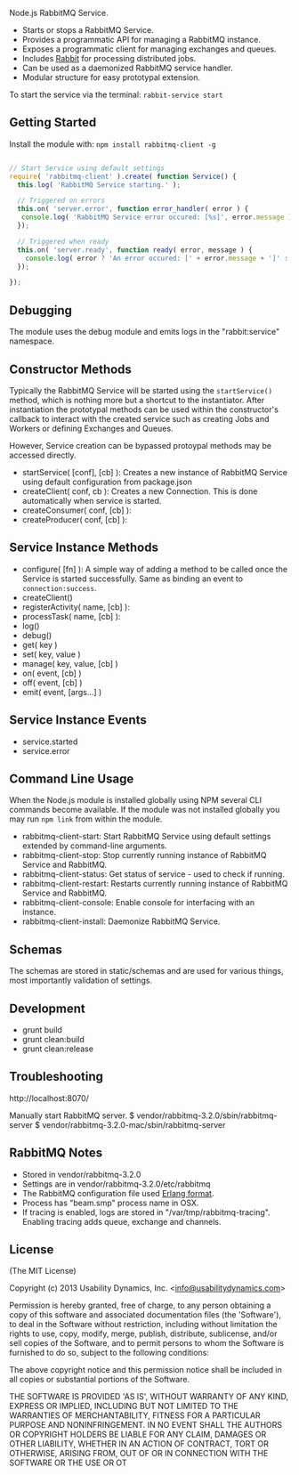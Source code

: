 Node.js RabbitMQ Service.

 - Starts or stops a RabbitMQ Service.
 - Provides a programmatic API for managing a RabbitMQ instance.
 - Exposes a programmatic client for managing exchanges and queues.
 - Includes [Rabbit](https://github.com/UsabilityDynamics/node-rabbit-client) for processing distributed jobs.
 - Can be used as a daemonized RabbitMQ service handler.
 - Modular structure for easy prototypal extension.

To start the service via the terminal: `rabbit-service start`

## Getting Started
Install the module with: `npm install rabbitmq-client -g`

```javascript

// Start Service using default settings
require( 'rabbitmq-client' ).create( function Service() {
  this.log( 'RabbitMQ Service starting.' );

  // Triggered on errors
  this.on( 'server.error', function error_handler( error ) {
   console.log( 'RabbitMQ Service error occured: [%s]', error.message );
  });

  // Triggered when ready
  this.on( 'server.ready', function ready( error, message ) {
    console.log( error ? 'An error occured: [' + error.message + ']' : 'RabbitMQ Service started successfully' );
  });

});

```

## Debugging
The module uses the debug module and emits logs in the "rabbit:service" namespace.

## Constructor Methods
Typically the RabbitMQ Service will be started using the `startService()` method, which is nothing more but a shortcut
to the instantiator. After instantiation the prototypal methods can be used within the constructor's callback to
interact with the created service such as creating Jobs and Workers or defining Exchanges and Queues.

However, Service creation can be bypassed protoypal methods may be accessed directly.

 - startService( [conf], [cb] ): Creates a new instance of RabbitMQ Service using default configuration from package.json
 - createClient( conf, cb ): Creates a new Connection. This is done automatically when service is started.
 - createConsumer( conf, [cb] ):
 - createProducer( conf, [cb] ):

## Service Instance Methods

 - configure( [fn] ): A simple way of adding a method to be called once the Service is started successfully. Same as binding an event to `connection:success`.
 - createClient()
 - registerActivity( name, [cb] ):
 - processTask( name, [cb] ):
 - log()
 - debug()
 - get( key )
 - set( key, value )
 - manage( key, value, [cb] )
 - on( event, [cb] )
 - off( event, [cb] )
 - emit( event, [args...] )

## Service Instance Events

 - service.started
 - service.error

## Command Line Usage
When the Node.js module is installed globally using NPM several CLI commands become available.
If the module was not installed globally you may run `npm link` from within the module.

 - rabbitmq-client-start: Start RabbitMQ Service using default settings extended by command-line arguments.
 - rabbitmq-client-stop: Stop currently running instance of RabbitMQ Service and RabbitMQ.
 - rabbitmq-client-status: Get status of service - used to check if running.
 - rabbitmq-client-restart: Restarts currently running instance of RabbitMQ Service and RabbitMQ.
 - rabbitmq-client-console: Enable console for interfacing with an instance.
 - rabbitmq-client-install: Daemonize RabbitMQ Service.

## Schemas
The schemas are stored in static/schemas and are used for various things, most importantly validation of settings.

## Development

 - grunt build
 - grunt clean:build
 - grunt clean:release

## Troubleshooting

http://localhost:8070/

Manually start RabbitMQ server.
$ vendor/rabbitmq-3.2.0/sbin/rabbitmq-server
$ vendor/rabbitmq-3.2.0-mac/sbin/rabbitmq-server

## RabbitMQ Notes

 - Stored in vendor/rabbitmq-3.2.0
 - Settings are in vendor/rabbitmq-3.2.0/etc/rabbitmq
 - The RabbitMQ configuration file used [Erlang format](http://www.erlang.org/doc/man/config.html).
 - Process has "beam.smp" process name in OSX.
 - If tracing is enabled, logs are stored in "/var/tmp/rabbitmq-tracing". Enabling tracing adds queue, exchange and channels.

## License

(The MIT License)

Copyright (c) 2013 Usability Dynamics, Inc. &lt;info@usabilitydynamics.com&gt;

Permission is hereby granted, free of charge, to any person obtaining
a copy of this software and associated documentation files (the
'Software'), to deal in the Software without restriction, including
without limitation the rights to use, copy, modify, merge, publish,
distribute, sublicense, and/or sell copies of the Software, and to
permit persons to whom the Software is furnished to do so, subject to
the following conditions:

The above copyright notice and this permission notice shall be
included in all copies or substantial portions of the Software.

THE SOFTWARE IS PROVIDED 'AS IS', WITHOUT WARRANTY OF ANY KIND,
EXPRESS OR IMPLIED, INCLUDING BUT NOT LIMITED TO THE WARRANTIES OF
MERCHANTABILITY, FITNESS FOR A PARTICULAR PURPOSE AND NONINFRINGEMENT.
IN NO EVENT SHALL THE AUTHORS OR COPYRIGHT HOLDERS BE LIABLE FOR ANY
CLAIM, DAMAGES OR OTHER LIABILITY, WHETHER IN AN ACTION OF CONTRACT,
TORT OR OTHERWISE, ARISING FROM, OUT OF OR IN CONNECTION WITH THE
SOFTWARE OR THE USE OR OT